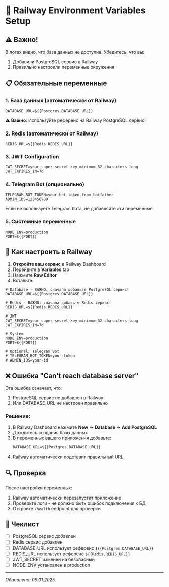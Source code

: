 # 🔐 Railway Environment Variables Setup

## ⚠️ Важно!

В логах видно, что база данных не доступна. Убедитесь, что вы:
1. Добавили PostgreSQL сервис в Railway
2. Правильно настроили переменные окружения

## 📋 Обязательные переменные

### 1. База данных (автоматически от Railway)
```
DATABASE_URL=${{Postgres.DATABASE_URL}}
```
⚠️ **Важно**: Используйте референс на Railway PostgreSQL сервис!

### 2. Redis (автоматически от Railway)
```
REDIS_URL=${{Redis.REDIS_URL}}
```

### 3. JWT Configuration
```
JWT_SECRET=your-super-secret-key-minimum-32-characters-long
JWT_EXPIRES_IN=7d
```

### 4. Telegram Bot (опционально)
```
TELEGRAM_BOT_TOKEN=your-bot-token-from-botfather
ADMIN_IDS=123456789
```
Если не используете Telegram бота, не добавляйте эти переменные.

### 5. Системные переменные
```
NODE_ENV=production
PORT=${{PORT}}
```

## 🚀 Как настроить в Railway

1. **Откройте ваш сервис** в Railway Dashboard
2. Перейдите в **Variables** tab
3. Нажмите **Raw Editor**
4. Вставьте:

```env
# Database - ВАЖНО: сначала добавьте PostgreSQL сервис!
DATABASE_URL=${{Postgres.DATABASE_URL}}

# Redis - ВАЖНО: сначала добавьте Redis сервис!
REDIS_URL=${{Redis.REDIS_URL}}

# JWT
JWT_SECRET=your-super-secret-key-minimum-32-characters-long
JWT_EXPIRES_IN=7d

# System
NODE_ENV=production
PORT=${{PORT}}

# Optional: Telegram Bot
# TELEGRAM_BOT_TOKEN=your-token
# ADMIN_IDS=your-id
```

## ❌ Ошибка "Can't reach database server"

Эта ошибка означает, что:
1. PostgreSQL сервис не добавлен в Railway
2. Или DATABASE_URL не настроен правильно

### Решение:
1. В Railway Dashboard нажмите **New** → **Database** → **Add PostgreSQL**
2. Дождитесь создания базы данных
3. В переменных вашего приложения добавьте:
   ```
   DATABASE_URL=${{Postgres.DATABASE_URL}}
   ```
4. Railway автоматически подставит правильный URL

## 🔍 Проверка

После настройки переменных:
1. Railway автоматически перезапустит приложение
2. Проверьте логи - не должно быть ошибок подключения к БД
3. Откройте `/health` endpoint для проверки

## 📝 Чеклист

- [ ] PostgreSQL сервис добавлен
- [ ] Redis сервис добавлен
- [ ] DATABASE_URL использует референс `${{Postgres.DATABASE_URL}}`
- [ ] REDIS_URL использует референс `${{Redis.REDIS_URL}}`
- [ ] JWT_SECRET изменен на безопасный
- [ ] NODE_ENV установлен в production

---
*Обновлено: 09.01.2025*

